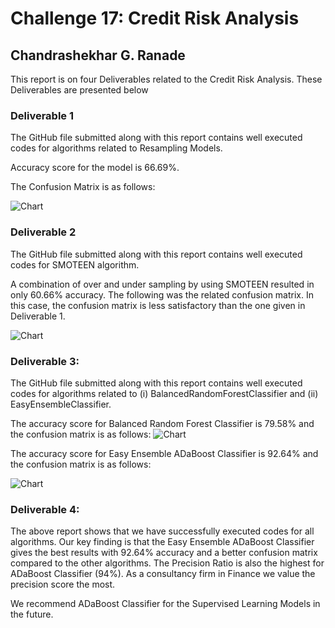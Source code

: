 # Challenge 17: Credit Risk Analysis

## Chandrashekhar G. Ranade

This report is on four Deliverables related to the Credit Risk Analysis. These Deliverables are presented below

### Deliverable 1

The GitHub file submitted along with this report contains well executed codes for algorithms related to Resampling Models.

 Accuracy score for the model is 66.69%.

 The Confusion Matrix is as follows:




![Chart](https://i.imgur.com/c6ApMGW.png)


### Deliverable 2

The GitHub file submitted along with this report contains well executed codes for SMOTEEN algorithm.

A combination of over and under sampling by using SMOTEEN resulted in only 60.66% accuracy. The following was the related confusion matrix. In this case, the confusion matrix is less satisfactory than the one given in Deliverable 1.

![Chart](https://i.imgur.com/3ggCYvN.png)


### Deliverable 3:

The GitHub file submitted along with this report contains well executed codes for algorithms related to
(i) BalancedRandomForestClassifier and (ii) EasyEnsembleClassifier.

The accuracy score for Balanced Random Forest Classifier is 79.58% and the confusion matrix is as follows:
![Chart](https://i.imgur.com/sD3abFi.png)

The accuracy score for Easy Ensemble ADaBoost Classifier is 92.64% and the confusion matrix is as follows:


![Chart](https://i.imgur.com/2hYymgl.png)



### Deliverable 4:

The above report shows that we have successfully executed codes for all algorithms. Our key finding is that the Easy Ensemble ADaBoost Classifier gives the best results with 92.64% accuracy and a better confusion matrix compared to the other algorithms. The Precision Ratio is also the highest for ADaBoost Classifier (94%). As a consultancy firm in Finance we value the precision score the most.

We recommend ADaBoost Classifier for the Supervised Learning Models in the future.

